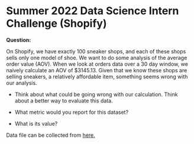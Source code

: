 # Summer 2022 Data Science Intern Challenge (Shopify) #


**Question:**

On Shopify, we have exactly 100 sneaker shops, and each of these shops sells only one model of shoe. We want to do some analysis of the average order value (AOV). When we look at orders data over a 30 day window, we naively calculate an AOV of $3145.13. Given that we know these shops are selling sneakers, a relatively affordable item, something seems wrong with our analysis. 

* Think about what could be going wrong with our calculation. Think about a better way to evaluate this data. 

* What metric would you report for this dataset?

* What is its value?

Data file can be collected from [here.](https://docs.google.com/spreadsheets/d/16i38oonuX1y1g7C_UAmiK9GkY7cS-64DfiDMNiR41LM/edit#gid=0)